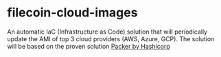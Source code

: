 # filecoin-cloud-images
An automatic IaC (Infrastructure as Code) solution that will periodically update the AMI of top 3 cloud providers (AWS, Azure, GCP). 
The solution will be based on the proven solution [Packer by Hashicorp](https://packer.io/)
